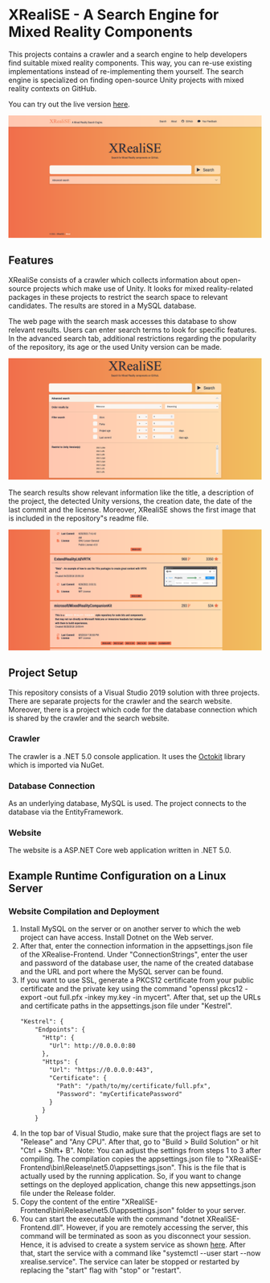 # XRealiSE - A Search Engine for Mixed Reality Components

This projects contains a crawler and a search engine to help developers find suitable mixed reality components.
This way, you can re-use existing implementations instead of re-implementing them yourself.
The search engine is specialized on finding open-source Unity projects with mixed reality contexts on GitHub.

You can try out the live version [here](https://xrealise.dbis.rwth-aachen.de/).

[![Cover Page](Screenshots/CoverPage.png)](https://xrealise.dbis.rwth-aachen.de/)

## Features

XRealiSe consists of a crawler which collects information about open-source projects which make use of Unity.
It looks for mixed reality-related packages in these projects to restrict the search space to relevant candidates.
The results are stored in a MySQL database.

The web page with the search mask accesses this database to show relevant results.
Users can enter search terms to look for specific features.
In the advanced search tab, additional restrictions regarding the popularity of the repository, its age or the used Unity version can be made.

![Advanced settings](Screenshots/AdvancedSettings.png)

The search results show relevant information like the title, a description of the project, the detected Unity versions, the creation date, the date of the last commit and the license.
Moreover, XRealiSE shows the first image that is included in the repository"s readme file.

![Search Results](Screenshots/SearchResults.png)

## Project Setup

This repository consists of a Visual Studio 2019 solution with three projects.
There are separate projects for the crawler and the search website.
Moreover, there is a project which code for the database connection which is shared by the crawler and the search website.

### Crawler

The crawler is a .NET 5.0 console application.
It uses the [Octokit]( https://github.com/octokit/octokit.net) library which is imported via NuGet.

### Database Connection

As an underlying database, MySQL is used.
The project connects to the database via the EntityFramework.

### Website

The website is a ASP.NET Core web application written in .NET 5.0. 

## Example Runtime Configuration on a Linux Server

### Website Compilation and Deployment

1. Install MySQL on the server or on another server to which the web project can have access.
   Install Dotnet on the Web server.
2. After that, enter the connection information in the appsettings.json file of the XRealise-Frontend.
   Under "ConnectionStrings", enter the user and password of the database user, the name of the created database and the URL and port where the MySQL server can be found.
3. If you want to use SSL, generate a PKCS12 certificate from your public certificate and the private key using the command "openssl pkcs12 -export -out full.pfx -inkey my.key -in mycert".
   After that, set up the URLs and certificate paths in the appsettings.json file under "Kestrel".
   ```
   "Kestrel": {
       "Endpoints": {
         "Http": {
           "Url": http://0.0.0.0:80
         },
         "Https": {
           "Url": "https://0.0.0.0:443",
           "Certificate": {
             "Path": "/path/to/my/certificate/full.pfx",
             "Password": "myCertificatePassword"
           }
         }
       }
   ```
4. In the top bar of Visual Studio, make sure that the project flags are set to "Release" and "Any CPU".
   After that, go to "Build > Build Solution" or hit "Ctrl + Shift+ B". 
   Note: You can adjust the settings from steps 1 to 3 after compiling.
   The compilation copies the appsettings.json file to "XRealiSE-Frontend\bin\Release\net5.0\appsettings.json".
   This is the file that is actually used by the running application.
   So, if you want to change settings on the deployed application, change this new appsettings.json file under the Release folder.
5. Copy the content of the entire "XRealiSE-Frontend\bin\Release\net5.0\appsettings.json" folder to your server.
6. You can start the executable with the command "dotnet XRealiSE-Frontend.dll".
   However, if you are remotely accessing the server, this command will be terminated as soon as you disconnect your session.
   Hence, it is advised to create a system service as shown [here]( https://unixcop.com/how-to-create-a-systemd-service-in-linux/).
   After that, start the service with a command like "systemctl --user start --now xrealise.service".
   The service can later be stopped or restarted by replacing the "start" flag with "stop" or "restart".